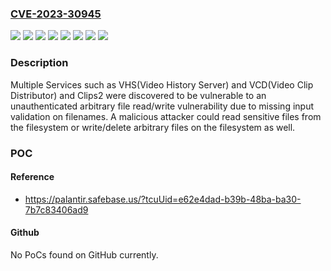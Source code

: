### [CVE-2023-30945](https://cve.mitre.org/cgi-bin/cvename.cgi?name=CVE-2023-30945)
![](https://img.shields.io/static/v1?label=Product&message=com.palantir.gotham%3Aclips2&color=blue)
![](https://img.shields.io/static/v1?label=Product&message=com.palantir.video%3Avideo-clip-distributor&color=blue)
![](https://img.shields.io/static/v1?label=Product&message=com.palantir.video%3Avideo-history-server&color=blue)
![](https://img.shields.io/static/v1?label=Version&message=*%3C%200.111.2%20&color=brighgreen)
![](https://img.shields.io/static/v1?label=Version&message=*%3C%200.24.10%20&color=brighgreen)
![](https://img.shields.io/static/v1?label=Version&message=*%3C%202.210.3%20&color=brighgreen)
![](https://img.shields.io/static/v1?label=Vulnerability&message=The%20product%20uses%20external%20input%20to%20construct%20a%20pathname%20that%20is%20intended%20to%20identify%20a%20file%20or%20directory%20that%20is%20located%20underneath%20a%20restricted%20parent%20directory%2C%20but%20the%20product%20does%20not%20properly%20neutralize%20special%20elements%20within%20the%20pathname%20that%20can%20cause%20the%20pathname%20to%20resolve%20to%20a%20location%20that%20is%20outside%20of%20the%20restricted%20directory.&color=brighgreen)
![](https://img.shields.io/static/v1?label=Vulnerability&message=When%20an%20actor%20claims%20to%20have%20a%20given%20identity%2C%20the%20product%20does%20not%20prove%20or%20insufficiently%20proves%20that%20the%20claim%20is%20correct.&color=brighgreen)

### Description

Multiple Services such as VHS(Video History Server) and VCD(Video Clip Distributor) and Clips2 were discovered to be vulnerable to an unauthenticated arbitrary file read/write vulnerability due to missing input validation on filenames. A malicious attacker could read sensitive files from the filesystem or write/delete arbitrary files on the filesystem as well.

### POC

#### Reference
- https://palantir.safebase.us/?tcuUid=e62e4dad-b39b-48ba-ba30-7b7c83406ad9

#### Github
No PoCs found on GitHub currently.

